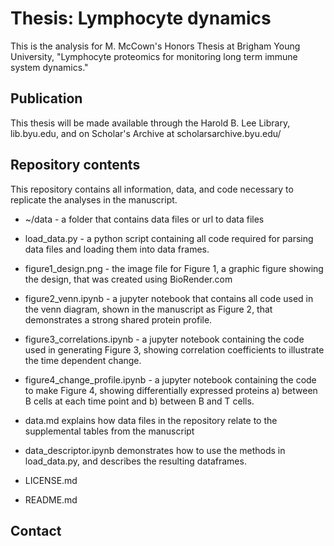 # Thesis: Lymphocyte dynamics

This is the analysis for M. McCown's Honors Thesis at Brigham Young University, "Lymphocyte proteomics for monitoring long term immune system dynamics." 

## Publication
This thesis will be made available through the Harold B. Lee Library, lib.byu.edu, and on  Scholar's Archive at scholarsarchive.byu.edu/

## Repository contents
This repository contains all information, data, and code necessary to replicate the analyses in the manuscript. 

* ~/data - a folder that contains data files or url to data files
* load_data.py - a python script containing all code required for parsing data files and loading them into data frames.
* figure1_design.png - the image file for Figure 1, a graphic figure showing the design, that was created using BioRender.com
* figure2_venn.ipynb - a jupyter notebook that contains all code used in the venn diagram, shown in the manuscript as Figure 2, that demonstrates a strong shared protein profile.
* figure3_correlations.ipynb - a jupyter notebook containing the code used in generating Figure 3, showing correlation coefficients to illustrate the time dependent change.
* figure4_change_profile.ipynb - a jupyter notebook containing the code to make Figure 4, showing differentially expressed proteins a) between B cells at each time point and b) between B and T cells.

* data.md  explains how data files in the repository relate to the supplemental tables from the manuscript
* data_descriptor.ipynb demonstrates how to use the methods in load_data.py, and describes the resulting dataframes.
* LICENSE.md
* README.md 

## Contact

